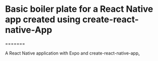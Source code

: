 Basic boiler plate for a React Native app created using create-react-native-App
================================================================================
=======


 A React Native application with Expo and create-react-native-app[.](https://alligator.io/react/react-native-getting-started/)
